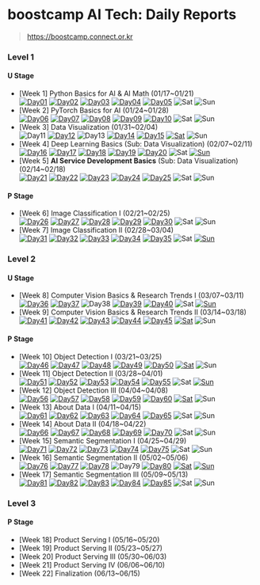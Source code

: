 # boostcamp AI Tech: Daily Reports

> https://boostcamp.connect.or.kr

### Level 1

#### U Stage

  * [Week 1] Python Basics for AI & AI Math (01/17~01/21) <br>
    [![Day01](https://img.shields.io/badge/Day01-red)](/level01/week01/day01.md)
    [![Day02](https://img.shields.io/badge/Day02-orange)](/level01/week01/day02.md)
    [![Day03](https://img.shields.io/badge/Day03-yellow)](/level01/week01/day03.md)
    [![Day04](https://img.shields.io/badge/Day04-green)](/level01/week01/day04.md)
    [![Day05](https://img.shields.io/badge/Day05-blue)](/level01/week01/day05.md)
    ![Sat](https://img.shields.io/badge/토요일-gray)
    ![Sun](https://img.shields.io/badge/일요일-gray)
  * [Week 2] PyTorch Basics for AI (01/24~01/28) <br>
    [![Day06](https://img.shields.io/badge/Day06-red)](/level01/week02/day06.md)
    [![Day07](https://img.shields.io/badge/Day07-orange)](/level01/week02/day07.md)
    [![Day08](https://img.shields.io/badge/Day08-yellow)](/level01/week02/day08.md)
    [![Day09](https://img.shields.io/badge/Day09-green)](/level01/week02/day09.md)
    [![Day10](https://img.shields.io/badge/Day10-blue)](/level01/week02/day10.md)
    ![Sat](https://img.shields.io/badge/토요일-gray)
    ![Sun](https://img.shields.io/badge/일요일-gray)
  * [Week 3] Data Visualization (01/31~02/04) <br>
    ![Day11](https://img.shields.io/badge/공휴일-gray)
    [![Day12](https://img.shields.io/badge/Day12-orange)](/level01/week03/day12.md)
    ![Day13](https://img.shields.io/badge/공휴일-gray)
    [![Day14](https://img.shields.io/badge/Day14-green)](/level01/week03/day14.md)
    [![Day15](https://img.shields.io/badge/Day15-blue)](/level01/week03/day15.md)
    [![Sat](https://img.shields.io/badge/토요일-darkblue)](/level01/week03/saturday.md)
    ![Sun](https://img.shields.io/badge/일요일-gray)
  * [Week 4] Deep Learning Basics (Sub: Data Visualization) (02/07~02/11) <br>
    [![Day16](https://img.shields.io/badge/Day16-red)](/level01/week04/day16.md)
    [![Day17](https://img.shields.io/badge/Day17-orange)](/level01/week04/day17.md)
    [![Day18](https://img.shields.io/badge/Day18-yellow)](/level01/week04/day18.md)
    [![Day19](https://img.shields.io/badge/Day19-green)](/level01/week04/day19.md)
    [![Day20](https://img.shields.io/badge/Day20-blue)](/level01/week04/day20.md)
    ![Sat](https://img.shields.io/badge/토요일-gray)
    [![Sun](https://img.shields.io/badge/일요일-purple)](/level01/week04/sunday.md)
  * [Week 5] **AI Service Development Basics** (Sub: Data Visualization) (02/14~02/18) <br>
    [![Day21](https://img.shields.io/badge/Day21-red)](/level01/week05/day21.md)
    [![Day22](https://img.shields.io/badge/Day22-orange)](/level01/week05/day22.md)
    [![Day23](https://img.shields.io/badge/Day23-yellow)](/level01/week05/day23.md)
    [![Day24](https://img.shields.io/badge/Day24-green)](/level01/week05/day24.md)
    [![Day25](https://img.shields.io/badge/Day25-blue)](/level01/week05/day25.md)
    ![Sat](https://img.shields.io/badge/토요일-gray)
    ![Sun](https://img.shields.io/badge/일요일-gray)

#### P Stage

  * [Week 6] Image Classification I (02/21~02/25) <br>
    [![Day26](https://img.shields.io/badge/Day26-red)](/level01/week06/day26.md)
    [![Day27](https://img.shields.io/badge/Day27-orange)](/level01/week06/day27.md)
    [![Day28](https://img.shields.io/badge/Day28-yellow)](/level01/week06/day28.md)
    [![Day29](https://img.shields.io/badge/Day29-green)](/level01/week06/day29.md)
    [![Day30](https://img.shields.io/badge/Day30-blue)](/level01/week06/day30.md)
    ![Sat](https://img.shields.io/badge/토요일-gray)
    ![Sun](https://img.shields.io/badge/일요일-gray)
  * [Week 7] Image Classification II (02/28~03/04) <br>
    [![Day31](https://img.shields.io/badge/Day31-red)](/level01/week07/day31.md)
    [![Day32](https://img.shields.io/badge/Day32-orange)](/level01/week07/day32.md)
    [![Day33](https://img.shields.io/badge/Day33-yellow)](/level01/week07/day33.md)
    [![Day34](https://img.shields.io/badge/Day34-green)](/level01/week07/day34.md)
    [![Day35](https://img.shields.io/badge/Day35-blue)](/level01/week07/day35.md)
    ![Sat](https://img.shields.io/badge/토요일-gray)
    [![Sun](https://img.shields.io/badge/일요일-purple)](/level01/week07/sunday.md)

### Level 2

#### U Stage

  * [Week 8] Computer Vision Basics & Research Trends I (03/07~03/11) <br>
    [![Day36](https://img.shields.io/badge/Day36-red)](/level02/week08/day36.md)
    [![Day37](https://img.shields.io/badge/Day37-orange)](/level02/week08/day37.md)
    ![Day38](https://img.shields.io/badge/공휴일-gray)
    [![Day39](https://img.shields.io/badge/Day39-green)](/level02/week08/day39.md)
    [![Day40](https://img.shields.io/badge/Day40-blue)](/level02/week08/day40.md)
    ![Sat](https://img.shields.io/badge/토요일-gray)
    [![Sun](https://img.shields.io/badge/일요일-purple)](/level02/week08/sunday.md)
  * [Week 9] Computer Vision Basics & Research Trends II (03/14~03/18) <br>
    [![Day41](https://img.shields.io/badge/Day41-red)](/level02/week09/day41.md)
    [![Day42](https://img.shields.io/badge/Day42-orange)](/level02/week09/day42.md)
    [![Day43](https://img.shields.io/badge/Day43-yellow)](/level02/week09/day43.md)
    [![Day44](https://img.shields.io/badge/Day44-green)](/level02/week09/day44.md)
    [![Day45](https://img.shields.io/badge/Day45-blue)](/level02/week09/day45.md)
    [![Sat](https://img.shields.io/badge/토요일-darkblue)](/level02/week09/saturday.md)
    ![Sun](https://img.shields.io/badge/일요일-gray)

#### P Stage

  * [Week 10] Object Detection I (03/21~03/25) <br>
    [![Day46](https://img.shields.io/badge/Day46-red)](/level02/week10/day46.md)
    [![Day47](https://img.shields.io/badge/Day47-orange)](/level02/week10/day47.md)
    [![Day48](https://img.shields.io/badge/Day48-yellow)](/level02/week10/day48.md)
    [![Day49](https://img.shields.io/badge/Day49-green)](/level02/week10/day49.md)
    [![Day50](https://img.shields.io/badge/Day50-blue)](/level02/week10/day50.md)
    [![Sat](https://img.shields.io/badge/토요일-darkblue)](/level02/week10/saturday.md)
    ![Sun](https://img.shields.io/badge/일요일-gray)
  * [Week 11] Object Detection II (03/28~04/01) <br>
    [![Day51](https://img.shields.io/badge/Day51-red)](/level02/week11/day51.md)
    [![Day52](https://img.shields.io/badge/Day52-orange)](/level02/week11/day52.md)
    [![Day53](https://img.shields.io/badge/Day53-yellow)](/level02/week11/day53.md)
    [![Day54](https://img.shields.io/badge/Day54-green)](/level02/week11/day54.md)
    [![Day55](https://img.shields.io/badge/Day55-blue)](/level02/week11/day55.md)
    ![Sat](https://img.shields.io/badge/토요일-gray)
    [![Sun](https://img.shields.io/badge/일요일-purple)](/level02/week11/sunday.md)
  * [Week 12] Object Detection III (04/04~04/08) <br>
    [![Day56](https://img.shields.io/badge/Day56-red)](/level02/week12/day56.md)
    [![Day57](https://img.shields.io/badge/Day57-orange)](/level02/week12/day57.md)
    [![Day58](https://img.shields.io/badge/Day58-yellow)](/level02/week12/day58.md)
    [![Day59](https://img.shields.io/badge/Day59-green)](/level02/week12/day59.md)
    [![Day60](https://img.shields.io/badge/Day60-blue)](/level02/week12/day60.md)
    [![Sat](https://img.shields.io/badge/토요일-darkblue)](/level02/week12/saturday.md)
    ![Sun](https://img.shields.io/badge/일요일-gray)
  * [Week 13] About Data I (04/11~04/15) <br>
    [![Day61](https://img.shields.io/badge/Day61-red)](/level02/week13/day61.md)
    [![Day62](https://img.shields.io/badge/Day62-orange)](/level02/week13/day62.md)
    [![Day63](https://img.shields.io/badge/Day63-yellow)](/level02/week13/day63.md)
    [![Day64](https://img.shields.io/badge/Day64-green)](/level02/week13/day64.md)
    [![Day65](https://img.shields.io/badge/Day65-blue)](/level02/week13/day65.md)
    ![Sat](https://img.shields.io/badge/토요일-gray)
    ![Sun](https://img.shields.io/badge/일요일-gray)
  * [Week 14] About Data II (04/18~04/22) <br>
    [![Day66](https://img.shields.io/badge/Day66-red)](/level02/week14/day66.md)
    [![Day67](https://img.shields.io/badge/Day67-orange)](/level02/week14/day67.md)
    [![Day68](https://img.shields.io/badge/Day68-yellow)](/level02/week14/day68.md)
    [![Day69](https://img.shields.io/badge/Day69-green)](/level02/week14/day69.md)
    [![Day70](https://img.shields.io/badge/Day70-blue)](/level02/week14/day70.md)
    ![Sat](https://img.shields.io/badge/토요일-gray)
    ![Sun](https://img.shields.io/badge/일요일-gray)
  * [Week 15] Semantic Segmentation I (04/25~04/29) <br>
    [![Day71](https://img.shields.io/badge/Day71-red)](/level02/week15/day71.md)
    [![Day72](https://img.shields.io/badge/Day72-orange)](/level02/week15/day72.md)
    [![Day73](https://img.shields.io/badge/Day73-yellow)](/level02/week15/day73.md)
    [![Day74](https://img.shields.io/badge/Day74-green)](/level02/week15/day74.md)
    [![Day75](https://img.shields.io/badge/Day75-blue)](/level02/week15/day75.md)
    ![Sat](https://img.shields.io/badge/토요일-gray)
    ![Sun](https://img.shields.io/badge/일요일-gray)
  * [Week 16] Semantic Segmentation II (05/02~05/06) <br>
    [![Day76](https://img.shields.io/badge/Day76-red)](/level02/week16/day76.md)
    [![Day77](https://img.shields.io/badge/Day77-orange)](/level02/week16/day77.md)
    [![Day78](https://img.shields.io/badge/Day78-yellow)](/level02/week16/day78.md)
    ![Day79](https://img.shields.io/badge/공휴일-gray)
    [![Day80](https://img.shields.io/badge/Day80-blue)](/level02/week16/day80.md)
    [![Sat](https://img.shields.io/badge/토요일-darkblue)](/level02/week16/saturday.md)
    [![Sun](https://img.shields.io/badge/일요일-purple)](/level02/week16/sunday.md)
  * [Week 17] Semantic Segmentation III (05/09~05/13) <br>
    [![Day81](https://img.shields.io/badge/Day81-red)](/level02/week17/day81.md)
    [![Day82](https://img.shields.io/badge/Day82-orange)](/level02/week17/day82.md)
    [![Day83](https://img.shields.io/badge/Day83-yellow)](/level02/week17/day83.md)
    [![Day84](https://img.shields.io/badge/Day84-green)](/level02/week17/day84.md)
    [![Day85](https://img.shields.io/badge/Day85-blue)](/level02/week17/day85.md)
    ![Sat](https://img.shields.io/badge/토요일-gray)
    ![Sun](https://img.shields.io/badge/일요일-gray)

### Level 3

#### P Stage

  * [Week 18] Product Serving I (05/16~05/20)
  * [Week 19] Product Serving II (05/23~05/27)
  * [Week 20] Product Serving III (05/30~06/03)
  * [Week 21] Product Serving IV (06/06~06/10)
  * [Week 22] Finalization (06/13~06/15)
